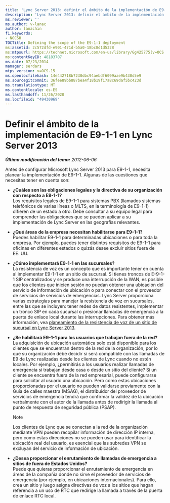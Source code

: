 ```yaml
---
title: 'Lync Server 2013: definir el ámbito de la implementación de E9-1-1'
description: 'Lync Server 2013: definir el ámbito de la implementación de E9-1-1.'
ms.reviewer: ''
ms.author: v-lanac
author: lanachin
f1.keywords:
- NOCSH
TOCTitle: Defining the scope of the E9-1-1 deployment
ms:assetid: 2c572dfd-e901-471d-b5a0-18bc8d1d5328
ms:mtpsurl: https://technet.microsoft.com/en-us/library/Gg425775(v=OCS.15)
ms:contentKeyID: 48183707
ms.date: 07/23/2014
manager: serdars
mtps_version: v=OCS.15
ms.openlocfilehash: 14e442718b7230dbc94aebdf6099aae9b430d5e9
ms.sourcegitcommit: 36fee89bb887bea4f18b19f17a8c69daf5bc423d
ms.translationtype: MT
ms.contentlocale: es-ES
ms.lasthandoff: 11/26/2020
ms.locfileid: "49430969"
---
```

# <a name="defining-the-scope-of-the-e9-1-1-deployment-in-lync-server-2013"></a>Definir el ámbito de la implementación de E9-1-1 en Lync Server 2013

<div data-xmlns="http://www.w3.org/1999/xhtml">

<div class="topic" data-xmlns="http://www.w3.org/1999/xhtml" data-msxsl="urn:schemas-microsoft-com:xslt" data-cs="https://msdn.microsoft.com/">

<div data-asp="https://msdn2.microsoft.com/asp">



</div>

<div id="mainSection">

<div id="mainBody">

<span> </span>

_**Última modificación del tema:** 2012-06-06_

Antes de configurar Microsoft Lync Server 2013 para E9-1-1, necesita planear la implementación de E9-1-1. Algunas de las cuestiones que necesitas tener en cuenta son:

  - **¿Cuáles son las obligaciones legales y la directiva de su organización con respecto a E9-1-1?**  
    Los requisitos legales de E9-1-1 para sistemas PBX (llamados sistemas telefónicos de varias líneas o MLTS, en la terminología de E9-1-1) difieren de un estado a otro. Debe consultar a su equipo legal para comprender las obligaciones que se pueden aplicar a su implementación de Lync Server en las geografías relevantes.

<!-- end list -->

  - **¿Qué áreas de la empresa necesitan habilitarse para E9-1-1?**  
    Puedes habilitar E9-1-1 para determinadas ubicaciones o para toda la empresa. Por ejemplo, puedes tener distintos requisitos de E9-1-1 para oficinas en diferentes estados o quizás desee excluir sitios fuera de EE. UU.

<!-- end list -->

  - **¿Cómo implementará E9-1-1 en las sucursales?**  
    La resistencia de voz es un concepto que es importante tener en cuenta al implementar E9-1-1 en un sitio de sucursal. Si tienes troncos de E-9-1-1 SIP centralizados y se produce una interrupción de la WAN, es posible que los clientes que inicien sesión no puedan obtener una ubicación del servicio de información de ubicación o para conectar con el proveedor de servicios de servicios de emergencias. Lync Server proporciona varias estrategias para manejar la resistencia de voz en sucursales, entre las que se incluyen: tener redes de datos resistentes, implementar un tronco SIP en cada sucursal o presionar llamadas de emergencia a la puerta de enlace local durante las interrupciones. Para obtener más información, vea [planeamiento de la resistencia de voz de un sitio de sucursal en Lync Server 2013](lync-server-2013-planning-for-branch-site-voice-resiliency.md).

<!-- end list -->

  - **¿Se habilitará E9-1-1 para los usuarios que trabajan fuera de la red?**  
    La adquisición de ubicación automática solo está disponible para los clientes que se encuentran dentro de la red de la organización, por lo que su organización debe decidir si será compatible con las llamadas de E9 de Lync realizadas desde los clientes de Lync cuando no estén locales. Por ejemplo, ¿permitirás a los usuarios realizar llamadas de emergencia si trabajan desde casa o desde un sitio del cliente? Si un cliente se encuentra fuera de la red empresarial, puede configurarse para solicitar al usuario una ubicación. Pero como estas ubicaciones proporcionadas por el usuario no pueden validarse previamente con la Guía de calles maestra (MSAG), el distribuidor del proveedor de servicios de emergencia tendrá que confirmar la validez de la ubicación verbalmente con el autor de la llamada antes de redirigir la llamada al punto de respuesta de seguridad pública (PSAP).
    
    <div>
    

    > [!NOTE]  
    > Los clientes de Lync que se conectan a la red de la organización mediante VPN pueden recopilar información de dirección IP interna, pero como estas direcciones no se pueden usar para identificar la ubicación real del usuario, es esencial que las subredes VPN se excluyan del servicio de información de ubicación.

    
    </div>

<!-- end list -->

  - **¿Desea proporcionar el enrutamiento de llamadas de emergencia a sitios de fuera de Estados Unidos?**  
    Puede que quieras proporcionar el enrutamiento de emergencia en áreas de la compañía donde no sirve el proveedor de servicios de emergencia (por ejemplo, en ubicaciones internacionales). Para ello, crea un sitio y luego asigna directivas de voz a los sitios que hagan referencia a un uso de RTC que redirige la llamada a través de la puerta de enlace RTC local.

</div>

<span> </span>

</div>

</div>

</div>

